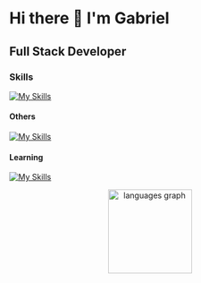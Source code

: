 # Hi there 👋 I'm Gabriel

## Full Stack Developer

### Skills


[![My Skills](https://skillicons.dev/icons?i=js,html,css,bootstrap,mongodb,react,nodejs,expressjs,vercel,git,figma)](https://skillicons.dev)

#### Others

[![My Skills](https://skillicons.dev/icons?i=vscode,autocad,illustrator)](https://skillicons.dev)

#### Learning

[![My Skills](https://skillicons.dev/icons?i=ts,next,tailwind)](https://skillicons.dev)


<div align="center">
  <img src="https://github-readme-stats.vercel.app/api/top-langs?username=22agabriel&locale=en&hide_title=false&layout=compact&card_width=320&langs_count=5&theme=dracula&hide_border=true" height="150" alt="languages graph"  />
</div>



<!--
**22AGabriel/22AGabriel** is a ✨ _special_ ✨ repository because its `README.md` (this file) appears on your GitHub profile.

Here are some ideas to get you started:

- 🔭 I’m currently working on ...
- 🌱 I’m currently learning ...
- 👯 I’m looking to collaborate on ...
- 🤔 I’m looking for help with ...
- 💬 Ask me about ...
- 📫 How to reach me: ...
- 😄 Pronouns: ...
- ⚡ Fun fact: ...
-->
